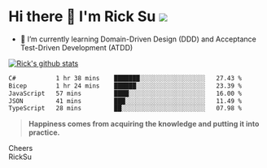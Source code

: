 # Hi there 👋 I'm Rick Su ![](https://komarev.com/ghpvc/?username=ricksu978)
<!--
**ricksu978/ricksu978** is a ✨ _special_ ✨ repository because its `README.md` (this file) appears on your GitHub profile.

Here are some ideas to get you started:

- 🔭 I’m currently working on ...
-->
- 🌱 I’m currently learning Domain-Driven Design (DDD) and Acceptance Test-Driven Development (ATDD)
<!--
- 👯 I’m looking to collaborate on ...
- 🤔 I’m looking for help with ...
- 💬 Ask me about ...
- 📫 How to reach me: ...
- 😄 Pronouns: ...
- ⚡ Fun fact: ...
-->
[![Rick's github stats](https://github-readme-stats.vercel.app/api?username=ricksu978&theme=dark)](https://github.com/ricksu978/ricksu978)

<!--START_SECTION:waka-->

```txt
C#           1 hr 38 mins    ███████░░░░░░░░░░░░░░░░░░   27.43 %
Bicep        1 hr 24 mins    ██████░░░░░░░░░░░░░░░░░░░   23.39 %
JavaScript   57 mins         ████░░░░░░░░░░░░░░░░░░░░░   16.00 %
JSON         41 mins         ███░░░░░░░░░░░░░░░░░░░░░░   11.49 %
TypeScript   28 mins         ██░░░░░░░░░░░░░░░░░░░░░░░   07.98 %
```

<!--END_SECTION:waka-->

> **Happiness comes from acquiring the knowledge and putting it into practice.**

Cheers  
RickSu 
